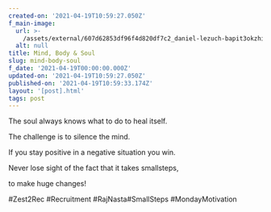 ```yaml
---
created-on: '2021-04-19T10:59:27.050Z'
f_main-image:
  url: >-
    /assets/external/607d62853df96f4d820df7c2_daniel-lezuch-bapit3okzhi-unsplash.jpg
  alt: null
title: Mind, Body & Soul
slug: mind-body-soul
f_date: '2021-04-19T00:00:00.000Z'
updated-on: '2021-04-19T10:59:27.050Z'
published-on: '2021-04-19T10:59:33.174Z'
layout: '[post].html'
tags: post
---
```


The soul always knows what to do to heal itself.

The challenge is to silence the mind.

If you stay positive in a negative situation you win.

Never lose sight of the fact that it takes smallsteps,

to make huge changes!

#Zest2Rec #Recruitment #RajNasta#SmallSteps #MondayMotivation

‍
